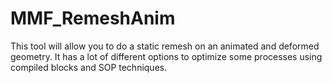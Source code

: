 # MMF_RemeshAnim
This tool will allow you to do a static remesh on an animated and deformed geometry. It has a lot of different options to optimize some processes using compiled blocks and SOP techniques.
